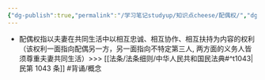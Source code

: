 ```yaml
---
{"dg-publish":true,"permalink":"/学习笔记studyup/知识点cheese/配偶权/","dgPassFrontmatter":true,"created":"2024-07-12T22:25:00.560+08:00","updated":"2024-09-11T12:13:40.585+08:00"}
---
```


- 配偶权指以夫妻在共同生活中以相互忠诚、相互协作、相互扶持为内容的权利（该权利一面指向配偶另一方，另一面指向不特定第三人, 两方面的义务人皆须尊重夫妻共同生活）>>> [[法条/法条细则/中华人民共和国民法典#^t1043\|民第 1043 条]] #背诵/概念 